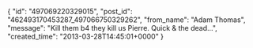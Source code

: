  {
   "id": "497069220329015",
   "post_id": "462493170453287_497066750329262",
   "from_name": "Adam Thomas",
   "message": "Kill them b4 they kill us Pierre. Quick & the dead...",
   "created_time": "2013-03-28T14:45:01+0000"
 }
